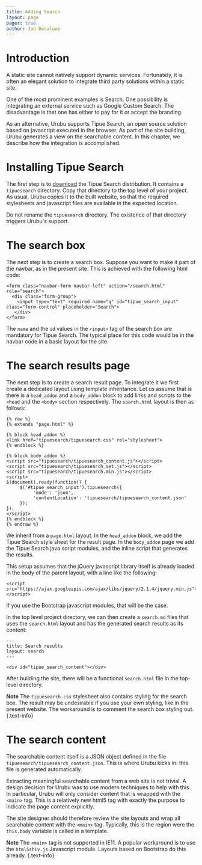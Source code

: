 ```yaml
---
title: Adding Search 
layout: page 
pager: true
author: Jan Decaluwe
---
```


Introduction
============

A static site cannot natively support dynamic services. Fortunately, it is
often an elegant solution to integrate third party solutions within a
static site.

One of the most prominent examples is Search. One possibility is integrating an
external service such as Google Custom Search. The disadvantage is that one has
either to pay for it or accept the branding.  

As an alternative, Urubu supports Tipue Search, an open source solution based
on javascript executed in the browser. As part of the site building, Urubu
generates a view on the searchable content.  In this chapter, we describe how
the integration is accomplished.  

Installing Tipue Search
=======================

The first step is to [download][1] the Tipue Search distribution. It contains a
`tipuesearch` directory. Copy that directory to the top level of your project.
As usual, Urubu copies it to the built website, so that the required
stylesheets and javascript files are available in the expected location.

Do not rename the `tipuesearch` directory. The existence of that
directory triggers Urubu's support. 

The search box
==============

The next step is to create a search box. Suppose you want to make it part of
the navbar, as in the present site. This is achieved with the following html
code: 

```
<form class="navbar-form navbar-left" action="/search.html" role="search">
  <div class="form-group">
    <input type="text" required name="q" id="tipue_search_input" class="form-control" placeholder="Search"> 
   </div>
</form>
```

The `name` and the `id` values in the `<input>` tag of the search box are
mandatory for Tipue Search. The typical place for this code would be in the
navbar code in a basic layout for the site.

The search results page
=======================

The next step is to create a search result page. To integrate it we first
create a dedicated layout using template inheritance.  Let us assume that is
there is  a `head_addon` and a `body_addon` block to add links and scripts to
the `<head` and the `<body>` section respectively. The `search.html` layout is
then as follows:  

```
{% raw %}
{% extends "page.html" %}

{% block head_addon %}
<link href="tipuesearch/tipuesearch.css" rel="stylesheet">
{% endblock %}

{% block body_addon %}
<script src="tipuesearch/tipuesearch_content.js"></script>
<script src="tipuesearch/tipuesearch_set.js"></script>
<script src="tipuesearch/tipuesearch.min.js"></script>
<script>
$(document).ready(function() {
     $('#tipue_search_input').tipuesearch({
          'mode': 'json',
          'contentLocation': 'tipuesearch/tipuesearch_content.json' 
     });
});
</script>
{% endblock %}
{% endraw %}
```

We inherit from a `page.html` layout. In the `head_addon` block, we add
the Tipue Search style sheet for the result page. In the `body_addon` page we
add the Tipue Search java script modules, and the inline script that generates
the results. 

This setup assumes that the jQuery javascript library itself is already loaded
in the body of the parent layout, with a line like the following: 

```
<script src="https://ajax.googleapis.com/ajax/libs/jquery/2.1.4/jquery.min.js"></script>
```

If you use the Bootstrap javascript modules, that will be the case.

In the top level project directory, we can then create a `search.md` files that
uses the `search.html` layout and has the generated search results as its
content:

```
---
title: Search results
layout: search
---

<div id="tipue_search_content"></div>

```

After building the site, there will be a functional `search.html` file in the
top-level directory.

**Note** The `tipuesearch.css` stylesheet also contains styling for the search
box. The result may be undesirable if you use your own styling, like in the
present website. The workaround is to comment the search box styling out. 
{.text-info}

The search content
==================

The searchable content itself is a JSON object defined in the file
`tipuesearch/tipuesearch_content.json`.  This is where Urubu kicks in: this
file is generated automatically. 

Extracting meaningful searchable content from a web site is not trivial. A
design decision for Urubu was to use modern techniques to help with this. In
particular, Urubu will only consider content that is wrapped with the `<main>`
tag. This is a relatively new html5 tag with exactly the purpose to indicate
the page content explicitly.

The site designer should therefore review the site layouts and wrap all
searchable content with the `<main>` tag. Typically, this is the region were
the `this.body` variable is called in a template.

**Note** The `<main>` tag is not supported in IE11. A popular workaround is to
use the `html5shiv.js` Javascript module. Layouts based on Bootstrap do
this already.
{.text-info}

[1]: https://github.com/calfzhou/Tipue-Search
